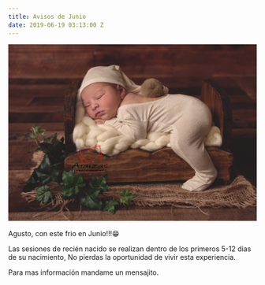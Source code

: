 ```yaml
---
title: Avisos de Junio
date: 2019-06-19 03:13:00 Z
---
```


![photo1.jpg](/uploads/photo1.jpg)

Agusto, con este frio en Junio!!!😁

Las sesiones de recién nacido se realizan dentro de los primeros 5-12 dias de su nacimiento, No pierdas la oportunidad de vivir esta experiencia.

Para mas información mandame un mensajito.